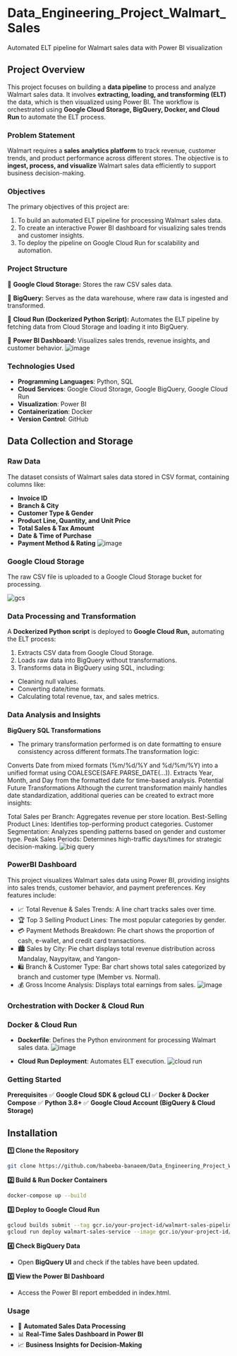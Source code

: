 # Data_Engineering_Project_Walmart_Sales
Automated ELT pipeline for Walmart sales data with Power BI visualization

## Project Overview
This project focuses on building a **data pipeline** to process and analyze Walmart sales data. It involves **extracting, loading, and transforming (ELT)** the data, which is then visualized using Power BI. The workflow is orchestrated using **Google Cloud Storage, BigQuery, Docker, and Cloud Run** to automate the ELT process.

### Problem Statement
Walmart requires a **sales analytics platform** to track revenue, customer trends, and product performance across different stores. The objective is to **ingest, process, and visualize** Walmart sales data efficiently to support business decision-making.

### Objectives
The primary objectives of this project are:
1. To build an automated ELT pipeline for processing Walmart sales data.
2. To create an interactive Power BI dashboard for visualizing sales trends and customer insights.
3. To deploy the pipeline on Google Cloud Run for scalability and automation.

### Project Structure
📂 **Google Cloud Storage:** Stores the raw CSV sales data.

📂 **BigQuery:** Serves as the data warehouse, where raw data is ingested and transformed.

📂 **Cloud Run (Dockerized Python Script):** Automates the ELT pipeline by fetching data from Cloud Storage and loading it into BigQuery.

📂 **Power BI Dashboard:** Visualizes sales trends, revenue insights, and customer behavior.
![image](https://github.com/user-attachments/assets/f4fb50dd-91c6-4056-9802-87782c753ef4)

### Technologies Used
- **Programming Languages**: Python, SQL
- **Cloud Services**: Google Cloud Storage, Google BigQuery, Google Cloud Run
- **Visualization**: Power BI
- **Containerization**: Docker
- **Version Control**: GitHub

## **Data Collection and Storage**  

### **Raw Data**  
The dataset consists of Walmart sales data stored in CSV format, containing columns like:  
- **Invoice ID**  
- **Branch & City**  
- **Customer Type & Gender**  
- **Product Line, Quantity, and Unit Price**  
- **Total Sales & Tax Amount**  
- **Date & Time of Purchase**  
- **Payment Method & Rating** 
![image](https://github.com/user-attachments/assets/06f7140b-ca65-401a-a6ca-0b04834b249c)

### Google Cloud Storage
The raw CSV file is uploaded to a Google Cloud Storage bucket for processing.

![gcs](https://github.com/user-attachments/assets/85f9c6d5-a850-4408-84f2-0aae972db1b4)

### Data Processing and Transformation
A **Dockerized Python script** is deployed to **Google Cloud Run,** automating the ELT process:

1. Extracts CSV data from Google Cloud Storage.
2. Loads raw data into BigQuery without transformations.
3. Transforms data in BigQuery using SQL, including:
- Cleaning null values.
- Converting date/time formats.
- Calculating total revenue, tax, and sales metrics.

### Data Analysis and Insights 
**BigQuery SQL Transformations**
- The primary transformation performed is on date formatting to ensure consistency across different formats.The transformation logic:

Converts Date from mixed formats (%m/%d/%Y and %d/%m/%Y) into a unified format using COALESCE(SAFE.PARSE_DATE(...)). Extracts Year, Month, and Day from the formatted date for time-based analysis. Potential Future Transformations 
Although the current transformation mainly handles date standardization, additional queries can be created to extract more insights:

Total Sales per Branch: Aggregates revenue per store location. 
Best-Selling Product Lines: Identifies top-performing product categories. 
Customer Segmentation: Analyzes spending patterns based on gender and customer type. 
Peak Sales Periods: Determines high-traffic days/times for strategic decision-making.
![big query](https://github.com/user-attachments/assets/600634fe-1525-466e-a957-c44c8feb3407)

### **PowerBI Dashboard**
This project visualizes Walmart sales data using Power BI, providing insights into sales trends, customer behavior, and payment preferences. Key features include:
- 📈 Total Revenue & Sales Trends: A line chart tracks sales over time.
- 🏆 Top 3 Selling Product Lines: The most popular categories by gender. 
- 💳 Payment Methods Breakdown: Pie chart shows the proportion of cash, e-wallet, and credit card transactions. 
- 🏙️ Sales by City: Pie chart displays total revenue distribution across Mandalay, Naypyitaw, and Yangon- 
- 🛍️ Branch & Customer Type: Bar chart shows total sales categorized by branch and customer type (Member vs. Normal). 
- 💰 Gross Income Analysis: Displays total earnings from sales.
![image](https://github.com/user-attachments/assets/a8867120-644a-4b61-a6c1-4119426ed0c3)

### Orchestration with Docker & Cloud Run
### **Docker & Cloud Run**
- **Dockerfile**: Defines the Python environment for processing Walmart sales data.
![image](https://github.com/user-attachments/assets/f3d6131a-266b-4263-905e-538857aa5599)

- **Cloud Run Deployment**: Automates ELT execution.
![cloud run ](https://github.com/user-attachments/assets/eb429336-bddc-44c7-a602-6c71767e002e)

### Getting Started
**Prerequisites**
✅ **Google Cloud SDK & gcloud CLI**
✅ **Docker & Docker Compose**
✅ **Python 3.8+**
✅ **Google Cloud Account (BigQuery & Cloud Storage)**

## Installation

**1️⃣ Clone the Repository**
   ```bash
   git clone https://github.com/habeeba-banaeem/Data_Engineering_Project_Walmart_Sales.git
```

**2️⃣ Build & Run Docker Containers**
   ```bash
docker-compose up --build
```

**3️⃣ Deploy to Google Cloud Run**
   ```bash
gcloud builds submit --tag gcr.io/your-project-id/walmart-sales-pipeline
gcloud run deploy walmart-sales-service --image gcr.io/your-project-id/walmart-sales-pipeline --platform managed
```

**4️⃣ Check BigQuery Data**
- Open **BigQuery UI** and check if the tables have been updated.

**5️⃣ View the Power BI Dashboard**
- Access the Power BI report embedded in index.html.


### Usage

- 🚀 **Automated Sales Data Processing**
- 📊 **Real-Time Sales Dashboard in Power BI**
- 📈 **Business Insights for Decision-Making**


